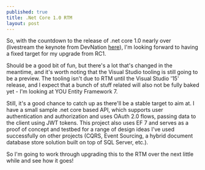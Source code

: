 ```yaml
---
published: true
title: .Net Core 1.0 RTM
layout: post
---
```

So, with the countdown to the release of .net core 1.0 nearly over (livestream the keynote from DevNation [here](https://channel9.msdn.com/Events/Linux/DevNation-2016)), I'm looking forward to having a fixed target for my upgrade from RC1. 

Should be a good bit of fun, but there's a lot that's changed in the meantime, and it's worth noting that the Visual Studio tooling is still going to be a preview. The tooling isn't due to RTM until the Visual Studio '15' release, and I expect that a bunch of stuff related will also not be fully baked yet - I'm looking at YOU Entity Framework 7.

Still, it's a good chance to catch up as there'll be a stable target to aim at. I have a small sample .net core based API, which supports user authentication and authorization and uses OAuth 2.0 flows, passing data to the client using JWT tokens. This project also uses EF 7 and serves as a proof of concept and testbed for a range of design ideas I've used successfully on other projects (CQRS, Event Sourcing, a hybrid document database store solution built on top of SQL Server, etc.).

So I'm going to work through upgrading this to the RTM over the next little while and see how it goes!